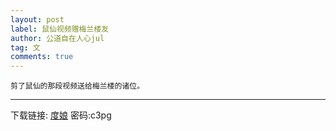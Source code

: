 ```yaml
---
layout: post
label: 鼠仙视频赠梅兰楼友
author: 公道自在人心jul
tag: 文
comments: true
---
```


    剪了鼠仙的那段视频送给梅兰楼的诸位。

---

下载链接: [度娘](https://pan.baidu.com/s/18ADsCmfOVQIKeh7etLsM_w) 密码:c3pg
